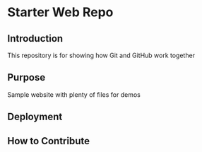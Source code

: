 # Starter Web Repo

## Introduction

This repository is for showing how Git and GitHub work together

## Purpose

Sample website with plenty of files for demos

## Deployment

## How to Contribute

